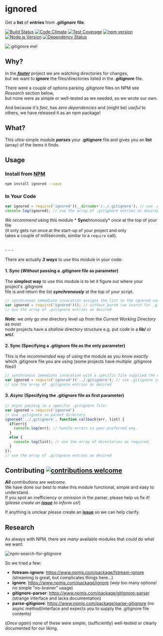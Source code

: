 # ignored
Get a **list** of **entries** from ***.gitignore*** **file**.

[![Build Status](https://travis-ci.org/nelsonic/ignored.svg)](https://travis-ci.org/nelsonic/ignored)
[![Code Climate](https://codeclimate.com/github/nelsonic/ignored/badges/gpa.svg)](https://codeclimate.com/github/nelsonic/ignored)
[![Test Coverage](https://codeclimate.com/github/nelsonic/ignored/badges/coverage.svg)](https://codeclimate.com/github/nelsonic/ignored)
[![npm version](https://badge.fury.io/js/listdirs.svg)](http://badge.fury.io/js/listdirs)
[![Node.js Version][node-version-image]][node-version-url]
[![Dependency Status](https://david-dm.org/nelsonic/ignored.svg)](https://david-dm.org/nelsonic/ignored)

![.gitignore me!](http://i.imgur.com/CszskqZ.png)

## Why?

In the [***faster***](https://github.com/ideaq/faster)
 project we are watching directories for changes,  
 but we want to ***ignore*** the files/directories
 listed in the ***.gitignore*** file.

 There were a couple of options parsing .gitignore files on NPM
 see *Research* section below,  
 but none were as simple or well-tested as
 we needed, so we wrote our own.

 And because it's *fast*, has *zero dependencies* and (might
 be) *useful* to others, we have released it as an npm package!

## What?

This ultra-simple module ***parses*** your **.gitignore** file
and gives you an **list** (array) of the items it finds.

## Usage

### Install from [NPM](https://www.npmjs.com/package/ignored)

```sh
npm install ignored --save
```

### In Your Code

```js
var ignored = require('ignored')(__dirname+'/../.gitignore'); // use .gitignore in parent dir
console.log(ignored); // use the array of .gitignore entries as desired
```
*We recommend* using this module * **Sync**hronously* *once* at the top of your file    
(it only gets run once at the start-up of your project and only  
takes a couple of milliseconds, similar to a `require` call).

<br />
- - -

There are actually ***3 ways*** to use this module in your code:

#### 1. Sync (*Without* passing a .gitignore file as parameter)

The **simplest way** to use this module is to let it figure out where your
project's .gitignore  
file is and return the list ***synchronously*** at the
top of your script.

```js
// synchronous immediate invocation assigns the list to the ignored var directly
var ignored = require('ignored')(); // without param (we search for .gitignore)
// use the array of .gitignore entries as desired
```
***Note***: we only go *one* directory level up from the
*Current Working Directory* as *most*  
node projects have a *shallow*
directory structure e.g. put code in a **lib/** or **src/**.

#### 2. Sync (Specifying a .gitignore file as the only parameter)

This is the *recommended* way of using the module as you know *exactly*  
which .gitignore file you are using
(some projects have *multiple* .gitignore files!)

```js
// synchronous immediate invocation with a specific file supplied the only param
var ignored = require('ignored')('../.gitignore'); // use .gitignore in parent dir
// use the array of .gitignore entries as desired
```

#### 3. *Async* (Specifying the .gitignore file as first parameter)

```js
// async passing in a specific .gitignore file:
var ignored = require('ignored')
// use .gitignore in parent directory
ignored('../.gitignore', function callback(err, list) {
  if(err){
    console.log(err); // handle errors in your preferred way.
  }
  else {
    console.log(list); // use the array of directories as required.
  }
});
// use the array of .gitignore entries as desired
```


## Contributing [![contributions welcome](https://img.shields.io/badge/contributions-welcome-brightgreen.svg?style=flat)](https://github.com/nelsonic/ignored/fork)

***All*** *contributions* are *welcome*.  
We have done our best to make this module functional, simple and easy to understand.  
If you spot an inefficiency or omission in the parser, please help us fix it!  
(*please create an [**issue**](https://github.com/nelsonic/ignored/issues) to inform us!*)

If anything is unclear please create an [**issue**](https://github.com/nelsonic/ignored/issues)
so we can help clarify.

## Research

As always with NPM, there are *many* available modules that *could* do what we want:

![npm-search-for-gitignore](https://cloud.githubusercontent.com/assets/194400/6828867/dce60fa8-d307-11e4-8517-b4fd89062863.png)

So we tried a few:

+ **fstream-ignore**: https://www.npmjs.com/package/fstream-ignore
(streaming is great, but complicates things here...)
+ **ignore**: https://www.npmjs.com/package/ignore
(*way* too many options! no simple "no-brainer" usage)
+ **gitignore-parser**: https://www.npmjs.com/package/gitignore-parser
(strange interface and lacks documentation)
+ **parse-gitignore**: https://www.npmjs.com/package/parse-gitignore
(no async method/interface and expects you to supply the .gitignore file contents)

(*Once again*) none of these were *simple*, (sufficiently) well-tested or clearly documented for our liking.

[node-version-image]: https://img.shields.io/node/v/ignored.svg?style=flat
[node-version-url]: http://nodejs.org/download/
